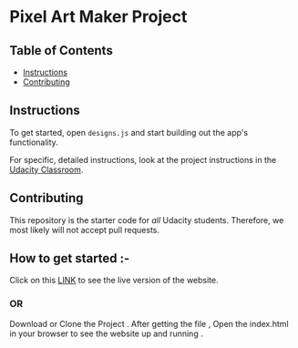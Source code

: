# Pixel Art Maker Project

## Table of Contents

* [Instructions](#instructions)
* [Contributing](#contributing)

## Instructions

To get started, open `designs.js` and start building out the app's functionality.

For specific, detailed instructions, look at the project instructions in the [Udacity Classroom](https://classroom.udacity.com/me).

## Contributing

This repository is the starter code for _all_ Udacity students. Therefore, we most likely will not accept pull requests.

## How to get started :-
Click on this [LINK](https://dennis24.github.io/dennis/Udacity-Pixel-Art-Maker-master/) to see the live version of the website.
### OR
Download or Clone the Project . After getting the file , Open the index.html in your browser to see the website up and running .
